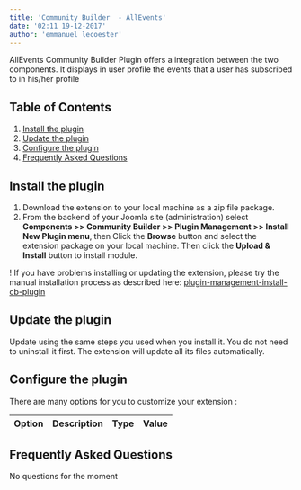```yaml
---
title: 'Community Builder  - AllEvents'
date: '02:11 19-12-2017'
author: 'emmanuel lecoester'
---
```


AllEvents Community Builder Plugin offers a integration between the two components. It displays in user profile the events that a user has subscribed to in his/her profile

## Table of Contents
1. [Install the plugin](#install-the-plugin)
2. [Update the plugin](#update-the-plugin)
3. [Configure the plugin](#configure-the-plugin)
4. [Frequently Asked Questions](#frequently-asked-questions)
	
## Install the plugin

1. Download the extension to your local machine as a zip file package.
2. From the backend of your Joomla site (administration) select  **Components >> Community Builder >> Plugin Management >> Install New Plugin menu**, then Click the <b>Browse</b> button and select the extension package on your local machine. Then click the **Upload & Install** button to install module.

! If you have problems installing or updating the extension, please try the manual installation process as described here: [plugin-management-install-cb-plugin](https://www.joomlapolis.com/documentation/277-community-builder/reference-guide/18434-plugin-management-install-cb-plugin)

## Update the plugin
Update using the same steps you used when you install it. You do not need to uninstall it first. The extension will update all its files automatically.

## Configure the plugin
There are many options for you to customize your extension :

| Option | Description | Type | Value |
| ------ | ----------- | ---- | ----- |

## Frequently Asked Questions
No questions for the moment
